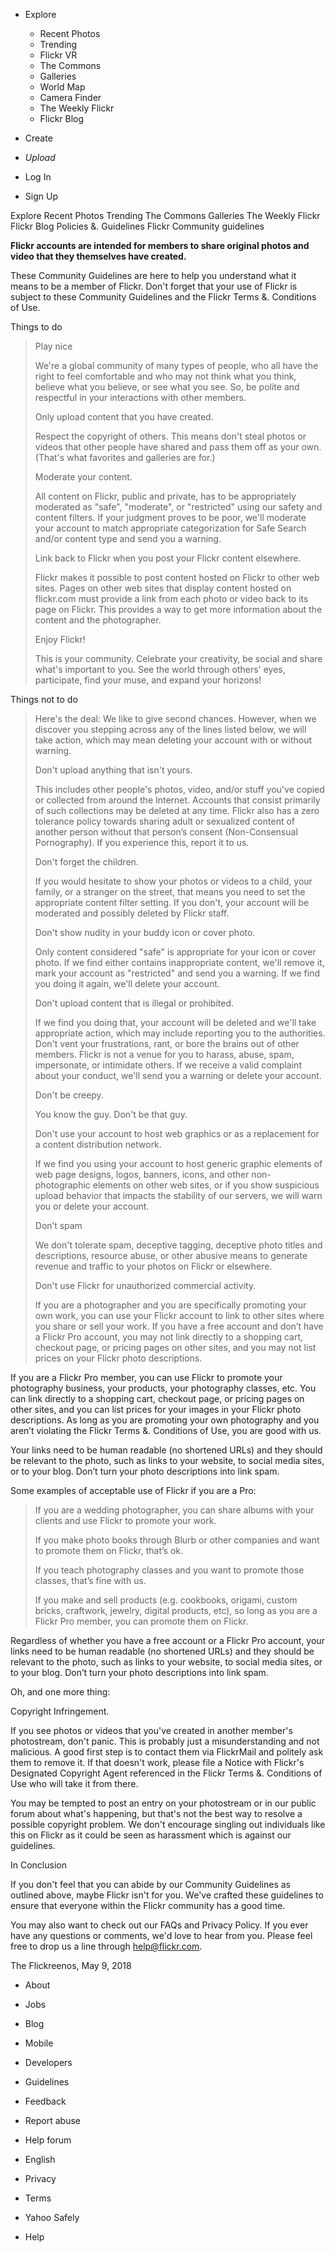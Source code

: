 *   Explore
    *   Recent Photos
    *   Trending
    *   Flickr VR
    *   The Commons
    *   Galleries
    *   World Map
    *   Camera Finder
    *   The Weekly Flickr
    *   Flickr Blog
*   Create

*   _Upload_
*   Log In
*   Sign Up

Explore Recent Photos Trending The Commons Galleries The Weekly Flickr Flickr Blog Policies &. Guidelines Flickr Community guidelines  
  
**Flickr accounts are intended for members to share original photos and video that they themselves have created.**  
  
These Community Guidelines are here to help you understand what it means to be a member of Flickr. Don't forget that your use of Flickr is subject to these Community Guidelines and the Flickr Terms &. Conditions of Use.  
  
Things to do  

> Play nice  
>   
> We're a global community of many types of people, who all have the right to feel comfortable and who may not think what you think, believe what you believe, or see what you see. So, be polite and respectful in your interactions with other members.  
>   
> Only upload content that you have created.  
>   
> Respect the copyright of others. This means don't steal photos or videos that other people have shared and pass them off as your own. (That's what favorites and galleries are for.)  
>   
> Moderate your content.  
>   
> All content on Flickr, public and private, has to be appropriately moderated as "safe", "moderate", or "restricted" using our safety and content filters. If your judgment proves to be poor, we'll moderate your account to match appropriate categorization for Safe Search and/or content type and send you a warning.  
>   
> Link back to Flickr when you post your Flickr content elsewhere.  
>   
> Flickr makes it possible to post content hosted on Flickr to other web sites. Pages on other web sites that display content hosted on flickr.com must provide a link from each photo or video back to its page on Flickr. This provides a way to get more information about the content and the photographer.  
>   
> Enjoy Flickr!  
>   
> This is your community. Celebrate your creativity, be social and share what's important to you. See the world through others' eyes, participate, find your muse, and expand your horizons!

  
Things not to do

> Here's the deal: We like to give second chances. However, when we discover you stepping across any of the lines listed below, we will take action, which may mean deleting your account with or without warning.  
>   
>   
> Don't upload anything that isn't yours.  
>   
> This includes other people's photos, video, and/or stuff you've copied or collected from around the Internet. Accounts that consist primarily of such collections may be deleted at any time. Flickr also has a zero tolerance policy towards sharing adult or sexualized content of another person without that person’s consent (Non-Consensual Pornography). If you experience this, report it to us.  
>   
> Don't forget the children.  
>   
> If you would hesitate to show your photos or videos to a child, your family, or a stranger on the street, that means you need to set the appropriate content filter setting. If you don't, your account will be moderated and possibly deleted by Flickr staff.  
>   
> Don't show nudity in your buddy icon or cover photo.  
>   
> Only content considered "safe" is appropriate for your icon or cover photo. If we find either contains inappropriate content, we'll remove it, mark your account as "restricted" and send you a warning. If we find you doing it again, we'll delete your account.  
>   
> Don't upload content that is illegal or prohibited.  
>   
> If we find you doing that, your account will be deleted and we'll take appropriate action, which may include reporting you to the authorities. Don't vent your frustrations, rant, or bore the brains out of other members. Flickr is not a venue for you to harass, abuse, spam, impersonate, or intimidate others. If we receive a valid complaint about your conduct, we'll send you a warning or delete your account.  
>   
> Don't be creepy.  
>   
> You know the guy. Don't be that guy.  
>   
> Don't use your account to host web graphics or as a replacement for a content distribution network.  
>   
> If we find you using your account to host generic graphic elements of web page designs, logos, banners, icons, and other non-photographic elements on other web sites, or if you show suspicious upload behavior that impacts the stability of our servers, we will warn you or delete your account.  
>   
> Don’t spam  
>   
> We don't tolerate spam, deceptive tagging, deceptive photo titles and descriptions, resource abuse, or other abusive means to generate revenue and traffic to your photos on Flickr or elsewhere.  
>   
> Don't use Flickr for unauthorized commercial activity.  
>   
> If you are a photographer and you are specifically promoting your own work, you can use your Flickr account to link to other sites where you share or sell your work. If you have a free account and don’t have a Flickr Pro account, you may not link directly to a shopping cart, checkout page, or pricing pages on other sites, and you may not list prices on your Flickr photo descriptions.

  
  
If you are a Flickr Pro member, you can use Flickr to promote your photography business, your products, your photography classes, etc. You can link directly to a shopping cart, checkout page, or pricing pages on other sites, and you can list prices for your images in your Flickr photo descriptions. As long as you are promoting your own photography and you aren’t violating the Flickr Terms &. Conditions of Use, you are good with us.  
  
Your links need to be human readable (no shortened URLs) and they should be relevant to the photo, such as links to your website, to social media sites, or to your blog. Don’t turn your photo descriptions into link spam.  
  
Some examples of acceptable use of Flickr if you are a Pro:

> If you are a wedding photographer, you can share albums with your clients and use Flickr to promote your work.  
>   
> If you make photo books through Blurb or other companies and want to promote them on Flickr, that’s ok.  
>   
> If you teach photography classes and you want to promote those classes, that’s fine with us.  
>   
> If you make and sell products (e.g. cookbooks, origami, custom bricks, craftwork, jewelry, digital products, etc), so long as you are a Flickr Pro member, you can promote them on Flickr.

Regardless of whether you have a free account or a Flickr Pro account, your links need to be human readable (no shortened URLs) and they should be relevant to the photo, such as links to your website, to social media sites, or to your blog. Don’t turn your photo descriptions into link spam.  
  
Oh, and one more thing:  
  
Copyright Infringement.  
  
If you see photos or videos that you've created in another member's photostream, don't panic. This is probably just a misunderstanding and not malicious. A good first step is to contact them via FlickrMail and politely ask them to remove it. If that doesn't work, please file a Notice with Flickr's Designated Copyright Agent referenced in the Flickr Terms &. Conditions of Use who will take it from there.  
  
You may be tempted to post an entry on your photostream or in our public forum about what's happening, but that's not the best way to resolve a possible copyright problem. We don't encourage singling out individuals like this on Flickr as it could be seen as harassment which is against our guidelines.  
  
In Conclusion  
  
If you don't feel that you can abide by our Community Guidelines as outlined above, maybe Flickr isn't for you. We've crafted these guidelines to ensure that everyone within the Flickr community has a good time.  
  
You may also want to check out our FAQs and Privacy Policy. If you ever have any questions or comments, we'd love to hear from you. Please feel free to drop us a line through help@flickr.com.  
  
The Flickreenos, May 9, 2018

*   About
*   Jobs
*   Blog
*   Mobile
*   Developers
*   Guidelines
*   Feedback
*   Report abuse
*   Help forum
*   English

*   Privacy
*   Terms
*   Yahoo Safely
*   Help